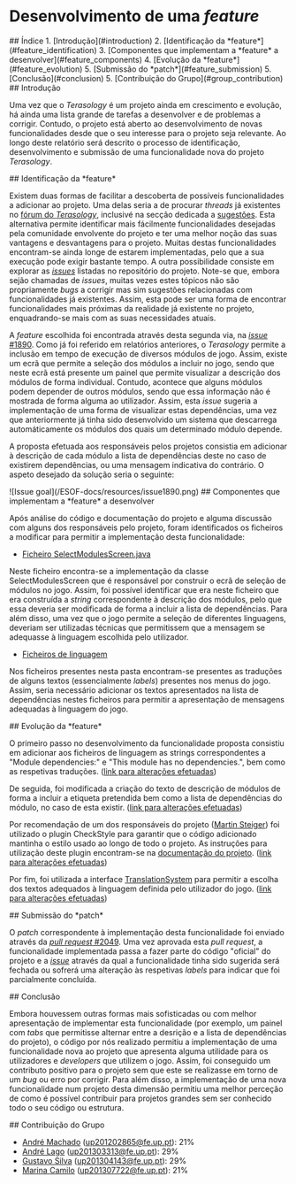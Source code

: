 # Desenvolvimento de uma *feature*

<a name="index"/>
## Índice
1. [Introdução](#introduction)
2. [Identificação da *feature*](#feature_identification)
3. [Componentes que implementam a *feature* a desenvolver](#feature_components)
4. [Evolução da *feature*](#feature_evolution)
5. [Submissão do *patch*](#feature_submission)
5. [Conclusão](#conclusion)
5. [Contribuição do Grupo](#group_contribution)

<a name="introduction"/>
## Introdução

Uma vez que o *Terasology* é um projeto ainda em crescimento e evolução, há ainda uma lista grande de tarefas a desenvolver e de problemas a corrigir. Contudo, o projeto está aberto ao desenvolvimento de novas funcionalidades desde que o seu interesse para o projeto seja relevante.
Ao longo deste relatório será descrito o processo de identificação, desenvolvimento e submissão de uma funcionalidade nova do projeto *Terasology*.

<a name="feature_identification"/>
## Identificação da *feature*

Existem duas formas de facilitar a descoberta de possíveis funcionalidades a adicionar ao projeto.
Uma delas seria a de procurar *threads* já existentes no [fórum do *Terasology*](http://forum.terasology.org/forum/), inclusivé na secção dedicada a [sugestões](http://forum.terasology.org/forum/suggestions.21/). Esta alternativa permite identificar mais fácilmente funcionalidades desejadas pela comunidade envolvente do projeto e ter uma melhor noção das suas vantagens e desvantagens para o projeto. Muitas destas funcionalidades encontram-se ainda longe de estarem implementadas, pelo que a sua execução pode exigir bastante tempo.
A outra possibilidade consiste em explorar as [*issues*](https://github.com/MovingBlocks/Terasology/issues) listadas no repositório do projeto. Note-se que, embora sejão chamadas de *issues*, muitas vezes estes tópicos não são propriamente *bugs* a corrigir mas sim sugestões relacionadas com funcionalidades já existentes. Assim, esta pode ser uma forma de encontrar funcionalidades mais próximas da realidade já existente no projeto, enquadrando-se mais com as suas necessidades atuais.

A *feature* escolhida foi encontrada através desta segunda via, na [*issue* #1890](https://github.com/MovingBlocks/Terasology/issues/1890). Como já foi referido em relatórios anteriores, o *Terasology* permite a inclusão em tempo de execução de diversos módulos de jogo. Assim, existe um ecrã que permite a seleção dos módulos a incluir no jogo, sendo que neste ecrã está presente um painel que permite visualizar a descrição dos módulos de forma individual. Contudo, acontece que alguns módulos podem depender de outros módulos, sendo que essa informação não é mostrada de forma alguma ao utilizador. Assim, esta *issue* sugeria a implementação de uma forma de visualizar estas dependências, uma vez que anteriormente já tinha sido desenvolvido um sistema que descarrega automáticamente os módulos dos quais um determinado módulo depende.

A proposta efetuada aos responsáveis pelos projetos consistia em adicionar à descrição de cada módulo a lista de dependências deste no caso de existirem dependências, ou uma mensagem indicativa do contrário. O aspeto desejado da solução seria o seguinte:

<a name="issue_goal"/>
![Issue goal](/ESOF-docs/resources/issue1890.png)

<a name="feature_components"/>
## Componentes que implementam a *feature* a desenvolver

Após análise do código e documentação do projeto e alguma discussão com alguns dos responsáveis pelo projeto, foram identificados os ficheiros a modificar para permitir a implementação desta funcionalidade:

- [Ficheiro SelectModulesScreen.java](https://github.com/MovingBlocks/Terasology/blob/develop/engine/src/main/java/org/terasology/rendering/nui/layers/mainMenu/SelectModulesScreen.java)

Neste ficheiro encontra-se a implementação da classe SelectModulesScreen que é responsável por construir o ecrã de seleção de módulos no jogo. Assim, foi possível identificar que era neste ficheiro que era construída a *string* correspondente à descrição dos módulos, pelo que essa deveria ser modificada de forma a incluir a lista de dependências. Para além disso, uma vez que o jogo permite a seleção de diferentes linguagens, deveriam ser utilizadas técnicas que permitissem que a mensagem se adequasse à linguagem escolhida pelo utilizador.

- [Ficheiros de linguagem](https://github.com/MovingBlocks/Terasology/tree/develop/engine/src/main/resources/assets/i18n)

Nos ficheiros presentes nesta pasta encontram-se presentes as traduções de alguns textos (essencialmente *labels*) presentes nos menus do jogo. Assim, seria necessário adicionar os textos apresentados na lista de dependências nestes ficheiros para permitir a apresentação de mensagens adequadas à linguagem do jogo.

<a name="feature_evolution"/>
## Evolução da *feature*

O primeiro passo no desenvolvimento da funcionalidade proposta consistiu em adicionar aos ficheiros de linguagem as strings correspondentes a "Module dependencies:" e "This module has no dependencies.", bem como as respetivas traduções. ([link para alterações efetuadas](https://github.com/gtugablue/Terasology/commit/8d60a1b4caf046e3e216f89e13e35276e77c66f3))

De seguida, foi modificada a criação do texto de descrição de módulos de forma a incluir a etiqueta pretendida bem como a lista de dependências do módulo, no caso de esta existir. ([link para alterações efetuadas](https://github.com/gtugablue/Terasology/commit/be2ecd6bc2142e8d4ce2fd86ecfdadad47f56548)) 

Por recomendação de um dos responsáveis do projeto ([Martin Steiger](https://github.com/msteiger)) foi utilizado o plugin CheckStyle para garantir que o código adicionado mantinha o estilo usado ao longo de todo o projeto. As instruções para utilização deste plugin encontram-se na [documentação do projeto](https://github.com/MovingBlocks/Terasology/wiki/Checkstyle). ([link para alterações efetuadas](https://github.com/gtugablue/Terasology/commit/e1eaf76bd75c57b7927479d53d4adccd900d4b50))

Por fim, foi utilizada a interface [TranslationSystem](https://github.com/MovingBlocks/Terasology/blob/develop/engine/src/main/java/org/terasology/i18n/TranslationSystem.java) para permitir a escolha dos textos adequados à linguagem definida pelo utilizador do jogo. ([link para alterações efetuadas](https://github.com/gtugablue/Terasology/commit/4454d63bfb325f39b29eaec9f19736d7f6d73224))

<a name="feature_submission"/>
## Submissão do *patch*

O *patch* correspondente à implementação desta funcionalidade foi enviado através da [*pull request* #2049](https://github.com/MovingBlocks/Terasology/pull/2049#commits-pushed-f9aec00). Uma vez aprovada esta *pull request*, a funcionalidade implementada passa a fazer parte do código "oficial" do projeto e a [*issue*](https://github.com/MovingBlocks/Terasology/issues/1890) através da qual a funcionalidade tinha sido sugerida será fechada ou sofrerá uma alteração às respetivas *labels* para indicar que foi parcialmente concluída.

<a name="conclusion"/>
## Conclusão

Embora houvessem outras formas mais sofisticadas ou com melhor apresentação de implementar esta funcionalidade (por exemplo, um painel com *tabs* que permitisse alternar entre a desrição e a lista de dependências do projeto), o código por nós realizado permitiu a implementação de uma funcionalidade nova ao projeto que apresenta alguma utilidade para os utilizadores e *developers* que utilizem o jogo. Assim, foi conseguido um contributo positivo para o projeto sem que este se realizasse em torno de um *bug* ou erro por corrigir.
Para além disso, a implementação de uma nova funcionalidade num projeto desta dimensão permitiu uma melhor perceção de como é possível contribuir para projetos grandes sem ser conhecido todo o seu código ou estrutura.

<a name="conclusion"/>
## Contribuição do Grupo

 - [André Machado](https://github.com/andremachado94) (up201202865@fe.up.pt): 21%
 - [André Lago](https://github.com/andrelago13) (up201303313@fe.up.pt): 29%
 - [Gustavo Silva](https://github.com/gtugablue) (up201304143@fe.up.pt): 29%
 - [Marina Camilo](https://github.com/Aniiram) (up201307722@fe.up.pt): 21%
